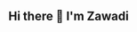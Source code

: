 ## Hi there 👋 I'm Zawadi

<!--
**zesube/zesube** is a ✨ _special_ ✨ repository because its `README.md` (this file) appears on your GitHub profile.

- ✨ A full-stack developer ...
- 🌱 Studying Software Development ...
- 👯 Working on individual and collaborated projects ...
- 💬 Ask me about ...
- 📫 https://www.linkedin.com/in/zawadi-esube/ ...
- ⚡ Fun fact: singer ...
-->
